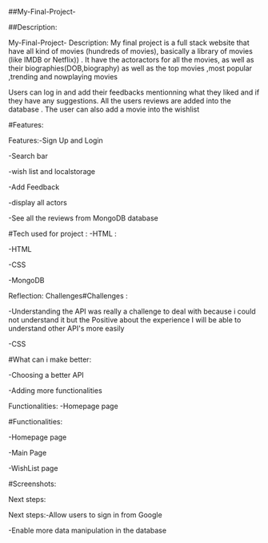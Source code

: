 ##My-Final-Project-

##Description:

My-Final-Project- Description: My final project is a full stack website that have all kind of movies (hundreds of movies), basically a library of movies (like IMDB or Netflix)) . It have the actoractors for all the movies, as well as their biographies(DOB,biography) as well as the top movies ,most popular ,trending and nowplaying movies

Users can log in and add their feedbacks mentionning what they liked and if they have any suggestions. All the users reviews are added into the database . The user can also add a movie into the wishlist

#Features:

Features:-Sign Up and Login

-Search bar

-wish list and localstorage

-Add Feedback

-display all actors

-See all the reviews from MongoDB database

#Tech used for project : -HTML :

-HTML

-CSS

-MongoDB

Reflection: Challenges#Challenges :

-Understanding the API was really a challenge to deal with because i could not understand it but the Positive about the experience I will be able to understand other API's more easily

-CSS

#What can i make better:

-Choosing a better API

-Adding more functionalities

Functionalities: -Homepage page

#Functionalities:

-Homepage page

-Main Page

-WishList page

#Screenshots:

Next steps:

Next steps:-Allow users to sign in from Google

-Enable more data manipulation in the database

